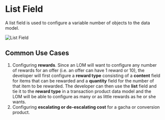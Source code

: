 # List Field

A list field is used to configure a variable number of objects to the data model.

![List Field](/img/list-field.png)

## Common Use Cases

1. Configuring **rewards**. Since an LOM will want to configure any number of rewards for an offer (i.e. an offer can have 1 reward or 10), the developer will first configure a **reward type** consisting of a **content** field for items that can be rewarded and a **quantity** field for the number of that item to be rewarded. The developer can then use the **list** field and tie it to the **reward type** in a transaction product data model and the LOM will be able to configure as many or as little rewards as he or she wants.
2. Configuring **escalating or de-escalating cost** for a gacha or conversion product.
